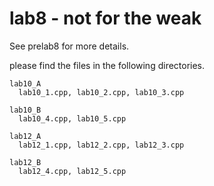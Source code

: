 # lab8 - not for the weak

See prelab8 for more details.

please find the files in the following directories.
```
lab10_A
  lab10_1.cpp, lab10_2.cpp, lab10_3.cpp

lab10_B
  lab10_4.cpp, lab10_5.cpp

lab12_A
  lab12_1.cpp, lab12_2.cpp, lab12_3.cpp

lab12_B
  lab12_4.cpp, lab12_5.cpp
```

